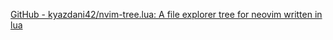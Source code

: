 [GitHub - kyazdani42/nvim-tree.lua: A file explorer tree for neovim written in lua](https://github.com/kyazdani42/nvim-tree.lua)
